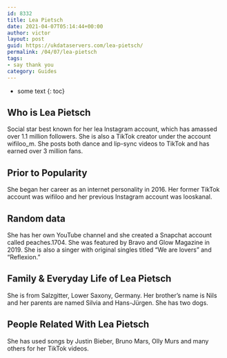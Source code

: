 ```yaml
---
id: 8332
title: Lea Pietsch
date: 2021-04-07T05:14:44+00:00
author: victor
layout: post
guid: https://ukdataservers.com/lea-pietsch/
permalink: /04/07/lea-pietsch
tags:
- say thank you
category: Guides
---
```


* some text
{: toc}


## Who is Lea Pietsch



Social star best known for her lea Instagram account, which has amassed over 1.1 million followers. She is also a TikTok creator under the account wifiloo_m. She posts both dance and lip-sync videos to TikTok and has earned over 3 million fans. 

                
                
                
## Prior to Popularity



She began her career as an internet personality in 2016. Her former TikTok account was wifiloo and her previous Instagram account was looskanal.

                
                
                
## Random data



She has her own YouTube channel and she created a Snapchat account called peaches.1704. She was featured by Bravo and Glow Magazine in 2019. She is also a singer with original singles titled &#8220;We are lovers&#8221; and &#8220;Reflexion.&#8221; 

                
                
                
## Family & Everyday Life of Lea Pietsch



She is from Salzgitter, Lower Saxony, Germany. Her brother&#8217;s name is Nils and her parents are named Silvia and Hans-Jürgen. She has two dogs. 

                
                
                
## People Related With Lea Pietsch



She has used songs by Justin Bieber, Bruno Mars, Olly Murs and many others for her TikTok videos. 

                
              
            
          
          
          